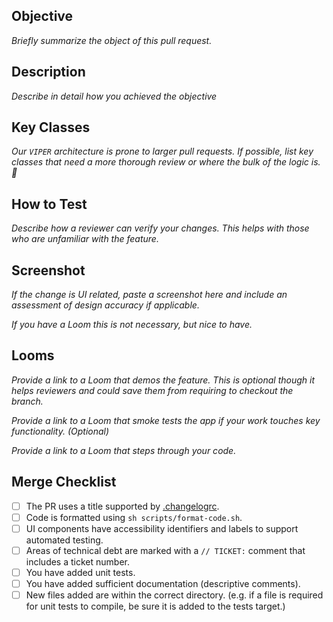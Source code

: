 ## Objective

*Briefly summarize the object of this pull request.*

## Description

*Describe in detail how you achieved the objective*

## Key Classes

*Our `VIPER` architecture is prone to larger pull requests. If possible, list key classes that need a more thorough review or where the bulk of the logic is. 👀* 

## How to Test

*Describe how a reviewer can verify your changes. This helps with those who are unfamiliar with the feature.*

## Screenshot

*If the change is UI related, paste a screenshot here and include an assessment of design accuracy if applicable.*

*If you have a Loom this is not necessary, but nice to have.*

## Looms

*Provide a link to a Loom that demos the feature. This is optional though it helps reviewers and could save them from requiring to checkout the branch.*

*Provide a link to a Loom that smoke tests the app if your work touches key functionality. (Optional)*

*Provide a link to a Loom that steps through your code.*

## Merge Checklist

- [ ] The PR uses a title supported by [.changelogrc](https://github.com/blockchain/My-Wallet-V3-iOS/blob/master/.changelogrc).
- [ ] Code is formatted using `sh scripts/format-code.sh`.
- [ ] UI components have accessibility identifiers and labels to support automated testing.
- [ ] Areas of technical debt are marked with a `// TICKET:` comment that includes a ticket number.
- [ ] You have added unit tests.
- [ ] You have added sufficient documentation (descriptive comments).
- [ ] New files added are within the correct directory. (e.g. if a file is required for unit tests to compile, be sure it is added to the tests target.)

